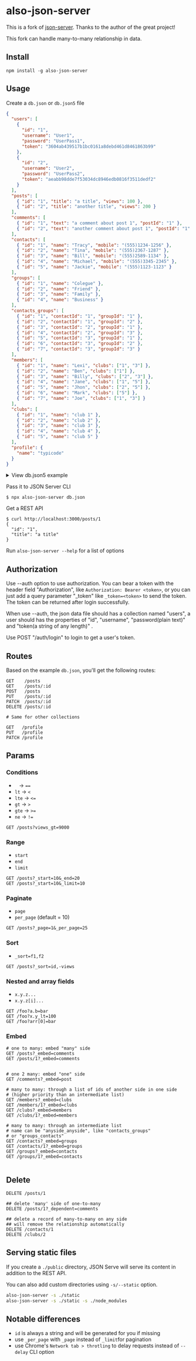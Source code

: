 # also-json-server

This is a fork of [json-server](https://github.com/typicode/json-server). Thanks to the author of the great project!

This fork can handle many-to-many relationship in data.

## Install

```shell
npm install -g also-json-server
```

## Usage

Create a `db.json` or `db.json5` file

```json
{
  "users": [
    {
      "id": "1",
      "username": "User1",
      "password": "UserPass1",
      "token": "3604ab439517b1bc0161a8debd461d8461863b99"
    },
    {
      "id": "2",
      "username": "User2",
      "password": "UserPass2",
      "token": "aeabb98dde7f53034dc8946edb0816f3511dedf2"
    }
  ],
  "posts": [
    { "id": "1", "title": "a title", "views": 100 },
    { "id": "2", "title": "another title", "views": 200 }
  ],
  "comments": [
    { "id": "1", "text": "a comment about post 1", "postId": "1" },
    { "id": "2", "text": "another comment about post 1", "postId": "1" }
  ],
  "contacts": [
    { "id": "1", "name": "Tracy", "mobile": "(555)1234-1256" },
    { "id": "2", "name": "Tina", "mobile": "(555)2367-1287" },
    { "id": "3", "name": "Bill", "mobile": "(555)2589-1134" },
    { "id": "4", "name": "Michael", "mobile": "(555)3345-2345" },
    { "id": "5", "name": "Jackie", "mobile": "(555)1123-1123" }
  ],
  "groups": [
    { "id": "1", "name": "Colegue" },
    { "id": "2", "name": "Friend" },
    { "id": "3", "name": "Family" },
    { "id": "4", "name": "Business" }
  ],
  "contacts_groups": [
    { "id": "1", "contactId": "1", "groupId": "1" },
    { "id": "2", "contactId": "1", "groupId": "2" },
    { "id": "3", "contactId": "2", "groupId": "1" },
    { "id": "4", "contactId": "2", "groupId": "3" },
    { "id": "5", "contactId": "3", "groupId": "1" },
    { "id": "6", "contactId": "3", "groupId": "2" },
    { "id": "7", "contactId": "3", "groupId": "3" }
  ],
  "members": [
    { "id": "1", "name": "Lexi", "clubs": ["1", "3"] },
    { "id": "2", "name": "Ben", "clubs": ["1"] },
    { "id": "3", "name": "Billy", "clubs": ["2", "3"] },
    { "id": "4", "name": "Jane", "clubs": ["1", "5"] },
    { "id": "5", "name": "Jhon", "clubs": ["2", "5"] },
    { "id": "6", "name": "Mark", "clubs": ["5"] },
    { "id": "7", "name": "Joe", "clubs": ["1", "3"] }
  ],
  "clubs": [
    { "id": "1", "name": "club 1" },
    { "id": "2", "name": "club 2" },
    { "id": "3", "name": "club 3" },
    { "id": "4", "name": "club 4" },
    { "id": "5", "name": "club 5" }
  ],
  "profile": {
    "name": "typicode"
  }
}
```

<details>

<summary>View db.json5 example</summary>

```json5
{
  users: [
    {
      id: "1",
      username: "User1",
      password: "UserPass1",
      token: "3604ab439517b1bc0161a8debd461d8461863b99",
    },
    {
      id: "2",
      username: "User2",
      password: "UserPass2",
      token: "aeabb98dde7f53034dc8946edb0816f3511dedf2",
    }
  ],
  posts: [
    { id: "1", title: "a title", views: 100 },
    { id: "2", title: "another title", views: 200 },
  ],
  comments: [
    { id: "1", text: "a comment about post 1", postId: "1" },
    { id: "2", text: "another comment about post 1", postId: "1" },
  ],
  contacts: [
    { id: "1", name: "Tracy", mobile: "(555)1234-1256" },
    { id: "2", name: "Tina", mobile: "(555)2367-1287" },
    { id: "3", name: "Bill", mobile: "(555)2589-1134" },
    { id: "4", name: "Michael", mobile: "(555)3345-2345" },
    { id: "5", name: "Jackie", mobile: "(555)1123-1123" },
  ],
  groups: [
    { id: "1", name: "Colegue" },
    { id: "2", name: "Friend" },
    { id: "3", name: "Family" },
    { id: "4", name: "Business" },
  ],
  contacts_groups: [
    { id: "1", contactId: "1", groupId: "1" },
    { id: "2", contactId: "1", groupId: "2" },
    { id: "3", contactId: "2", groupId: "1" },
    { id: "4", contactId: "2", groupId: "3" },
    { id: "5", contactId: "3", groupId: "1" },
    { id: "6", contactId: "3", groupId: "2" },
    { id: "7", contactId: "3", groupId: "3" },
  ],
  members: [
    { id: "1", name: "Lexi", clubs: ["1", "3"] },
    { id: "2", name: "Ben", clubs: ["1"] },
    { id: "3", name: "Billy", clubs: ["2", "3"] },
    { id: "4", name: "Jane", clubs: ["1", "5"] },
    { id: "5", name: "Jhon", clubs: ["2", "5"] },
    { id: "6", name: "Mark", clubs: ["5"] },
    { id: "7", name: "Joe", clubs: ["1", "3"] },
  ],
  clubs: [
    { id: "1", name: "club 1" },
    { id: "2", name: "club 2" },
    { id: "3", name: "club 3" },
    { id: "4", name: "club 4" },
    { id: "5", name: "club 5" },
  ],
  profile: {
    name: "typicode",
  },
}
```

You can read more about JSON5 format [here](https://github.com/json5/json5).

</details>

Pass it to JSON Server CLI

```shell
$ npx also-json-server db.json
```

Get a REST API

```shell
$ curl http://localhost:3000/posts/1
{
  "id": "1",
  "title": "a title"
}
```

Run `also-json-server --help` for a list of options

## Authorization

Use --auth option to use authorization. You can bear a token with the header field "Authorization",
like `Authorization: Bearer <token>`, or you can just add a query parameter "_token" like `_token=<token>` to send
the token. The token can be returned after login successfully.

When use --auth, the json data file should has a collection named "users", a user should has the properties of "id", "username", "password(plain text)" and "token(a string of any length)" .

Use POST "/auth/login" to login to get a user's token.


## Routes

Based on the example `db.json`, you'll get the following routes:

```
GET    /posts
GET    /posts/:id
POST   /posts
PUT    /posts/:id
PATCH  /posts/:id
DELETE /posts/:id

# Same for other collections
```

```
GET   /profile
PUT   /profile
PATCH /profile
```

## Params

### Conditions

- ` ` → `==`
- `lt` → `<`
- `lte` → `<=`
- `gt` → `>`
- `gte` → `>=`
- `ne` → `!=`

```
GET /posts?views_gt=9000
```

### Range

- `start`
- `end`
- `limit`

```
GET /posts?_start=10&_end=20
GET /posts?_start=10&_limit=10
```

### Paginate

- `page`
- `per_page` (default = 10)

```
GET /posts?_page=1&_per_page=25
```

### Sort

- `_sort=f1,f2`

```
GET /posts?_sort=id,-views
```

### Nested and array fields

- `x.y.z...`
- `x.y.z[i]...`

```
GET /foo?a.b=bar
GET /foo?x.y_lt=100
GET /foo?arr[0]=bar
```

### Embed

```
# one to many: embed "many" side
GET /posts?_embed=comments
GET /posts/1?_embed=comments


# one 2 many: embed "one" side
GET /comments?_embed=post

# many to many: through a list of ids of another side in one side
# (higher priority than an intermediate list)
GET /members?_embed=clubs
GET /members/1?_embed=clubs
GET /clubs?_embed=members
GET /clubs/1?_embed=members

# many to many: through an intermediate list
# name can be "anyside_anyside", like "contacts_groups"
# or "groups_contacts"
GET /contacts?_embed=groups
GET /contacts/1?_embed=groups
GET /groups?_embed=contacts
GET /groups/1?_embed=contacts


```

## Delete

```
DELETE /posts/1

## delete 'many' side of one-to-many
DELETE /posts/1?_dependent=comments

## delete a record of many-to-many on any side
## will remove the relationship automatically
DELETE /contacts/1
DELETE /clubs/2
```

## Serving static files

If you create a `./public` directory, JSON Serve will serve its content in addition to the REST API.

You can also add custom directories using `-s/--static` option.

```sh
also-json-server -s ./static
also-json-server -s ./static -s ./node_modules
```

## Notable differences

- `id` is always a string and will be generated for you if missing
- use `_per_page` with `_page` instead of `_limit`for pagination
- use Chrome's `Network tab > throtling` to delay requests instead of `--delay` CLI option
